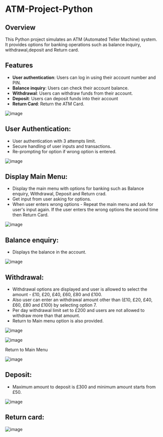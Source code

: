 # ATM-Project-Python


## Overview
This Python project simulates an ATM (Automated Teller Machine) system. It provides options for banking operations such as balance inquiry, withdrawal,deposit and Return card.

## Features
- **User authentication**: Users can log in using their account number and PIN.
- **Balance inquiry**: Users can check their account balance.
- **Withdrawal**: Users can withdraw funds from their account.
- **Deposit**: Users can deposit funds into their account
- **Return Card**: Return the ATM Card. 

![image](https://github.com/SubashiniMahadevan/ATM-Project-Python/assets/168095179/9448f169-e50f-4cc4-a2fd-c7eeb684b0eb)


 ## User Authentication:
 
   - User authentication with 3 attempts limit.
   - Secure handling of user inputs and transactions.
   - Re-prompting for option if wrong option is entered.
     
![image](https://github.com/SubashiniMahadevan/ATM-Project-Python/assets/168095179/157f71ec-8442-424c-8ac6-c8cb86cca6a3)

## Display Main Menu:

 - Display the main menu with options for banking such as Balance enquiry, Withdrawal, Deposit and Return crad.
 - Get input from user asking for options.
 - When user enters wrong options - Repeat the main menu and ask for user's input again. If the user enters the wrong options the second time then Return Card.

![image](https://github.com/SubashiniMahadevan/ATM-Project-Python/assets/168095179/a137cf12-7ca5-492b-bc3e-1f2b63d4fbc0)


## Balance enquiry:

- Displays the balance in the account.

![image](https://github.com/SubashiniMahadevan/ATM-Project-Python/assets/168095179/b737cfe7-6a23-466d-b58e-d78b06be007b)

  
 ## Withdrawal:
 
  - Withdrawal options are displayed and user is allowed to select the amount  - £10, £20, £40, £60, £80 and £100.
  - Also user can enter an withdrawal amount other than (£10, £20, £40, £60, £80 and £100) by selecting option 7.
  - Per day withdrawal limit set to £200 and users are not allowed to withdraw more than that amount.
  - Return to Main menu option is also provided.


![image](https://github.com/SubashiniMahadevan/ATM-Project-Python/assets/168095179/ec7ea55b-5a84-445f-a8a5-65ca11b60df6)



![image](https://github.com/SubashiniMahadevan/ATM-Project-Python/assets/168095179/abc088f1-b5b4-4a45-b575-98823cbd18a9)


Return to Main Menu

![image](https://github.com/SubashiniMahadevan/ATM-Project-Python/assets/168095179/2e35f697-5094-420a-b0e4-cd332c228d39)


    
## Deposit:

 - Maximum amount to deposit is £300 and minimum amount starts from £50.
   

![image](https://github.com/SubashiniMahadevan/ATM-Project-Python/assets/168095179/2ba09ad9-a40d-4f14-bfc6-6a5c76f13b6b)


## Return card:


![image](https://github.com/SubashiniMahadevan/ATM-Project-Python/assets/168095179/4ff8f93c-606c-4fcd-b9d4-16421cc5007b)






